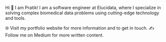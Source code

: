 Hi 👋 I am Pratik!
I am a software engineer at Elucidata, where I specialize in solving complex biomedical data problems using cutting-edge technology and tools.

🌐 Visit my portfolio website for more information and to get in touch.
✍️ Follow me on Medium for more written content.

 
